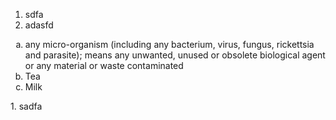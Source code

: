 1. sdfa
1. adasfd
<ol type="a">
  <li>any micro-organism (including any bacterium, virus, fungus, rickettsia and parasite); means any unwanted, unused or obsolete biological agent or any material or waste contaminated</li>
  <li>Tea</li>
  <li>Milk</li>
</ol>
1. sadfa
